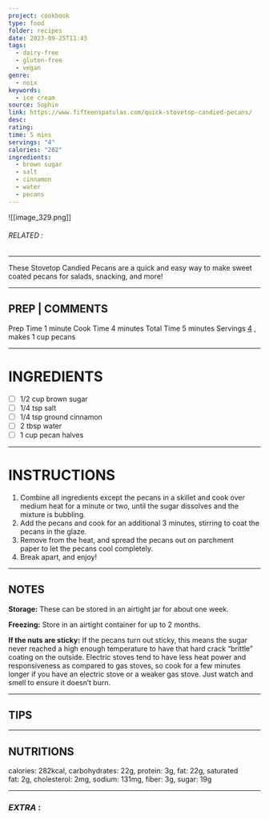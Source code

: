 ```yaml
---
project: cookbook
type: food
folder: recipes
date: 2023-09-25T11:43
tags:
  - dairy-free
  - gluten-free
  - vegan
genre:
  - noix
keywords:
  - ice cream
source: Sophie
link: https://www.fifteenspatulas.com/quick-stovetop-candied-pecans/
desc: 
rating: 
time: 5 mins
servings: "4"
calories: "282"
ingredients:
  - brown sugar
  - salt
  - cinnamon
  - water
  - pecans
---
```


![[image_329.png]]
###### *RELATED* : 
---
These Stovetop Candied Pecans are a quick and easy way to make sweet coated pecans for salads, snacking, and more!

---
## PREP | COMMENTS

Prep Time 1 minute
Cook Time 4 minutes
Total Time 5 minutes
Servings [4](https://www.fifteenspatulas.com/quick-stovetop-candied-pecans/#) , makes 1 cup pecans

---
# INGREDIENTS

- [ ] 1/2 cup brown sugar
- [ ] 1/4 tsp salt
- [ ] 1/4 tsp ground cinnamon
- [ ] 2 tbsp water
- [ ] 1 cup pecan halves

---
# INSTRUCTIONS

1. Combine all ingredients except the pecans in a skillet and cook over medium heat for a minute or two, until the sugar dissolves and the mixture is bubbling.
2. Add the pecans and cook for an additional 3 minutes, stirring to coat the pecans in the glaze.
3. Remove from the heat, and spread the pecans out on parchment paper to let the pecans cool completely.
4. Break apart, and enjoy!

---
## NOTES

**Storage:** These can be stored in an airtight jar for about one week.

**Freezing:** Store in an airtight container for up to 2 months.

**If the nuts are sticky:** If the pecans turn out sticky, this means the sugar never reached a high enough temperature to have that hard crack “brittle” coating on the outside. Electric stoves tend to have less heat power and responsiveness as compared to gas stoves, so cook for a few minutes longer if you have an electric stove or a weaker gas stove. Just watch and smell to ensure it doesn’t burn.

---
## TIPS



---
## NUTRITIONS

calories: 282kcal, carbohydrates: 22g, protein: 3g, fat: 22g, saturated fat: 2g, cholesterol: 2mg, sodium: 131mg, fiber: 3g, sugar: 19g

---
### *EXTRA* :



